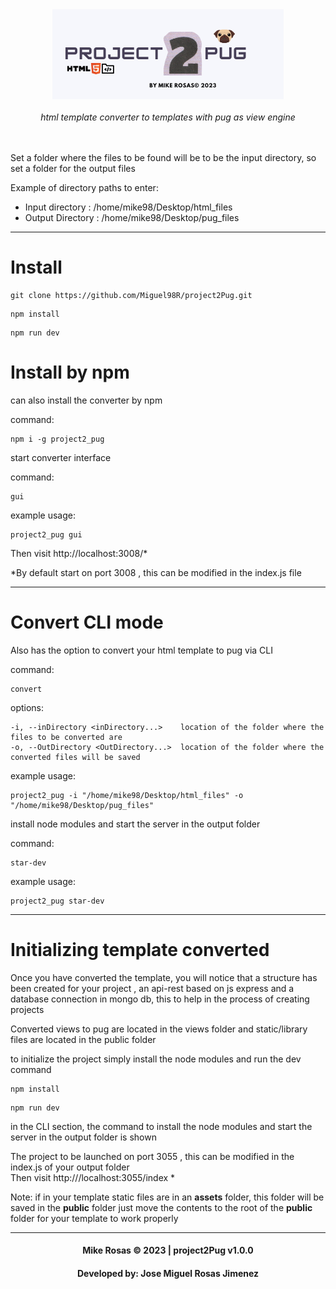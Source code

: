 <div align="center"><img  src="public/img/logo.png" /></div>
<br>
<div align="center"><em>html template converter to templates with pug as view engine </em></div>
<br>
<br>

Set a folder where the files to be found will be to be the input directory, so set a folder for the output files

Example of directory paths to enter:
- Input directory : /home/mike98/Desktop/html_files
- Output Directory : /home/mike98/Desktop/pug_files

---
# Install

```
git clone https://github.com/Miguel98R/project2Pug.git
```

```
npm install
```

```
npm run dev
```


# Install by npm

can also install the converter by npm

command:
```
npm i -g project2_pug
```
start converter interface

command:
```
gui
```
example usage:
```
project2_pug gui
```

Then visit http://localhost:3008/*

*By default start on port 3008 , this can be modified in the index.js file

---
# Convert CLI mode

Also has the option to convert your html template to pug via CLI


command:
```
convert
```
options:
```
-i, --inDirectory <inDirectory...>    location of the folder where the files to be converted are
-o, --OutDirectory <OutDirectory...>  location of the folder where the converted files will be saved
```

example usage:
```
project2_pug -i "/home/mike98/Desktop/html_files" -o "/home/mike98/Desktop/pug_files"
```

install node modules and start the server in the output folder

command:
```
star-dev
```
example usage:
```
project2_pug star-dev
```



---
# Initializing template converted

Once you have converted the template, you will notice that a structure has been created for your project ,
an api-rest based on js express and a database connection in mongo db, this to help in the process of creating projects

Converted views to pug are located in the views folder and static/library files are located in the public folder

to initialize the project simply install the node modules and run the dev command


```
npm install
```

```
npm run dev
```

in the CLI section, the command to install the node modules and start the server in the output folder is shown

The project to be launched on port 3055 , this can be modified in the index.js of your output folder  
Then visit  http:///localhost:3055/index *


Note: if in your template static files are in an **assets** folder, this folder will be saved in the **public** folder just move the contents to the root of the **public** folder for your template to work properly

---

<h4 align="center">Mike Rosas © 2023  | project2Pug v1.0.0</h4>
<h4 align="center">Developed by: Jose Miguel Rosas Jimenez</h4>


